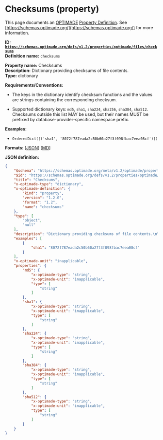 # Checksums (property)

This page documents an [OPTIMADE](https://www.optimade.org/) [Property Definition](https://schemas.optimade.org/#definitions). See [https://schemas.optimade.org/](https://schemas.optimade.org/) for more information.

**ID: [`https://schemas.optimade.org/defs/v1.2/properties/optimade/files/checksums`](https://schemas.optimade.org/defs/v1.2/properties/optimade/files/checksums.md)**  
**Definition name:** `checksums`

**Property name:** Checksums  
**Description:** Dictionary providing checksums of file contents.  
**Type:** dictionary  

**Requirements/Conventions:**

- The keys in the dictionary identify checksum functions and the values are strings containing the corresponding checksum.

- Supported dictionary keys: `md5`, `sha1`, `sha224`, `sha256`, `sha384`, `sha512`.
  Checksums outside this list MAY be used, but their names MUST be prefixed by database-provider-specific namespace prefix.

**Examples:**

- `OrderedDict([('sha1', '8072f787eada2c50b60a27f3f098fbac7eea08cf')])`

**Formats:** [[JSON](checksums.json)] [[MD](checksums.md)]

**JSON definition:**

``` json
{
    "$schema": "https://schemas.optimade.org/meta/v1.2/optimade/property_definition.md",
    "$id": "https://schemas.optimade.org/defs/v1.2/properties/optimade/files/checksums",
    "title": "Checksums",
    "x-optimade-type": "dictionary",
    "x-optimade-definition": {
        "kind": "property",
        "version": "1.2.0",
        "format": "1.2",
        "name": "checksums"
    },
    "type": [
        "object",
        "null"
    ],
    "description": "Dictionary providing checksums of file contents.\n\n**Requirements/Conventions:**\n\n- The keys in the dictionary identify checksum functions and the values are strings containing the corresponding checksum.\n\n- Supported dictionary keys: `md5`, `sha1`, `sha224`, `sha256`, `sha384`, `sha512`.\n  Checksums outside this list MAY be used, but their names MUST be prefixed by database-provider-specific namespace prefix.",
    "examples": [
        {
            "sha1": "8072f787eada2c50b60a27f3f098fbac7eea08cf"
        }
    ],
    "x-optimade-unit": "inapplicable",
    "properties": {
        "md5": {
            "x-optimade-type": "string",
            "x-optimade-unit": "inapplicable",
            "type": [
                "string"
            ]
        },
        "sha1": {
            "x-optimade-type": "string",
            "x-optimade-unit": "inapplicable",
            "type": [
                "string"
            ]
        },
        "sha224": {
            "x-optimade-type": "string",
            "x-optimade-unit": "inapplicable",
            "type": [
                "string"
            ]
        },
        "sha384": {
            "x-optimade-type": "string",
            "x-optimade-unit": "inapplicable",
            "type": [
                "string"
            ]
        },
        "sha512": {
            "x-optimade-type": "string",
            "x-optimade-unit": "inapplicable",
            "type": [
                "string"
            ]
        }
    }
}
```